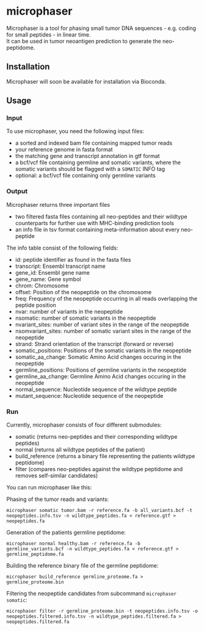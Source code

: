 # microphaser

Microphaser is a tool for phasing small tumor DNA sequences - e.g. coding for small peptides - in linear time.  
It can be used in tumor neoantigen prediction to generate the neo-peptidome.

## Installation

  Microphaser will soon be available for installation via Bioconda.
  
## Usage

### Input
  To use microphaser, you need the following input files:
  
  - a sorted and indexed bam file containing mapped tumor reads
  - your reference genome in fasta format
  - the matching gene and transcript annotation in gtf format
  - a bcf/vcf file containing germline and somatic variants, where the somatic variants should be flagged with a ```SOMATIC``` INFO tag
  - optional: a bcf/vcf file containing only germline variants
  
### Output
  Microphaser returns three important files
  - two filtered fasta files containing all neo-peptides and their wildtype counterparts for further use with MHC-binding prediction tools
  - an info file in tsv format containing meta-information about every neo-peptide
  
  
  The info table consist of the following fields:
  - id: peptide identifier as found in the fasta files
  - transcript: Ensembl transcript name
  - gene_id: Ensembl gene name
  - gene_name: Gene symbol
  - chrom: Chromosome
  - offset: Position of the neopeptide on the chromosome
  - freq: Frequency of the neopeptide occurring in all reads overlapping the peptide position
  - nvar: number of variants in the neopeptide
  - nsomatic: number of somatic variants in the neopeptide
  - nvariant_sites: number of variant sites in the range of the neopeptide
  - nsomvariant_sites: number of somatic variant sites in the range of the neopeptide
  - strand: Strand orientation of the transcript (forward or reverse)
  - somatic_positions: Positions of the somatic variants in the neopeptide
  - somatic_aa_change: Somatic Amino Acid changes occuring in the neopeptide
  - germline_positions: Positions of germline variants in the neopeptide
  - germline_aa_change: Germline Amino Acid changes occuring in the neopeptide
  - normal_sequence: Nucleotide sequence of the wildtype peptide
  - mutant_sequence: Nucleotide sequence of the neopeptide
  
### Run
  
  Currently, microphaser consists of four different submodules:
  - somatic (returns neo-peptides and their corresponding wildtype peptides)
  - normal (returns all wildtype peptides of the patient)
  - build_reference (returns a binary file representing the patients wildtype peptidome)
  - filter (compares neo-peptides against the wildtype peptidome and removes self-similar candidates)
  
  You can run microphaser like this:
  
  Phasing of the tumor reads and variants:

  ```microphaser somatic tumor.bam -r reference.fa -b all_variants.bcf -t neopeptides.info.tsv -n wildtype_peptides.fa < reference.gtf > neopeptides.fa```
  
  Generation of the patients germline peptidome:
  
  ```microphaser normal healthy.bam -r reference.fa -b germline_variants.bcf -n wildtype_peptides.fa < reference.gtf > germline_peptidome.fa```
  
  Building the reference binary file of the germline peptidome: 
  
  ```microphaser build_reference germline_proteome.fa > germline_proteome.bin```

  Filtering the neopeptide candidates from subcommand ```microphaser somatic```: 

  ```microphaser filter -r germline_proteome.bin -t neopeptides.info.tsv -o neopeptides.filtered.info.tsv -n wildtype_peptides.filtered.fa > neopeptides.filtered.fa```
  
  

